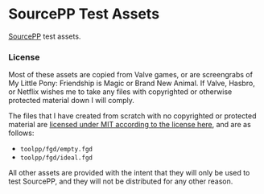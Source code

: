 # SourcePP Test Assets

[SourcePP](https://github.com/craftablescience/sourcepp) test assets.

### License

Most of these assets are copied from Valve games, or are screengrabs of My Little Pony: Friendship is Magic or
Brand New Animal. If Valve, Hasbro, or Netflix wishes me to take any files with copyrighted or otherwise protected
material down I will comply.

The files that I have created from scratch with no copyrighted or protected material are
[licensed under MIT according to the license here](https://github.com/craftablescience/sourcepp/blob/main/LICENSE),
and are as follows:

- `toolpp/fgd/empty.fgd`
- `toolpp/fgd/ideal.fgd`

All other assets are provided with the intent that they will only be used to test SourcePP, and they will not
be distributed for any other reason.
